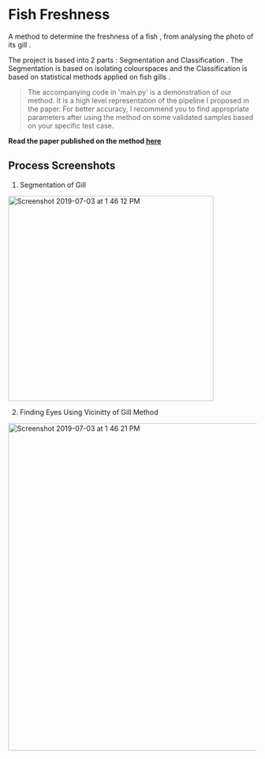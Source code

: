 # Fish Freshness 

A method to determine the freshness of a fish , from analysing the photo of its gill . 

The project is based into 2 parts : Segmentation and Classification . The Segmentation is based on isolating colourspaces and the Classification is based on statistical methods applied on fish gills . 

> The accompanying code in 'main.py' is a demonstration of our method. It is a high level representation of the pipeline I proposed in the paper. For better accuracy, I recommend you to find appropriate parameters after using the method on some validated samples based on your specific test case. 

__Read the paper published on the method [here](https://drive.google.com/file/d/1NBKmWRatD1mEbceCR9TL9kkS6k-a_szO/view?usp=sharing)__

## Process Screenshots

1. Segmentation of Gill 
<img width="416" alt="Screenshot 2019-07-03 at 1 46 12 PM" src="https://user-images.githubusercontent.com/32849156/60575494-44b85900-9d99-11e9-9911-44d269fac61f.png">

2. Finding Eyes Using Vicinitty of Gill Method 
<img width="664" alt="Screenshot 2019-07-03 at 1 46 21 PM" src="https://user-images.githubusercontent.com/32849156/60575495-4550ef80-9d99-11e9-868d-6c60b0411d50.png">

